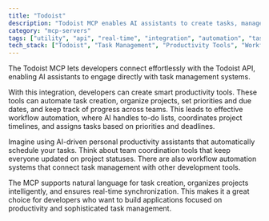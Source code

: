 ```yaml
---
title: "Todoist"
description: "Todoist MCP enables AI assistants to create tasks, manage projects, and optimize workflows through Todoist API integration."
category: "mcp-servers"
tags: ["utility", "api", "real-time", "integration", "automation", "task management", "productivity", "AI assistants"]
tech_stack: ["Todoist", "Task Management", "Productivity Tools", "Workflow Automation", "API Integration", "Natural Language Processing"]
---
```


The Todoist MCP lets developers connect effortlessly with the Todoist API, enabling AI assistants to engage directly with task management systems.

With this integration, developers can create smart productivity tools. These tools can automate task creation, organize projects, set priorities and due dates, and keep track of progress across teams. This leads to effective workflow automation, where AI handles to-do lists, coordinates project timelines, and assigns tasks based on priorities and deadlines.

Imagine using AI-driven personal productivity assistants that automatically schedule your tasks. Think about team coordination tools that keep everyone updated on project statuses. There are also workflow automation systems that connect task management with other development tools.

The MCP supports natural language for task creation, organizes projects intelligently, and ensures real-time synchronization. This makes it a great choice for developers who want to build applications focused on productivity and sophisticated task management.